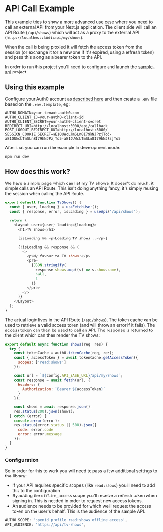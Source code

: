 # API Call Example

This example tries to show a more advanced use case where you need to call an external API from your Next.js application. The client side will call an API Route (`/api/shows`) which will act as a proxy to the external API (`http://localhost:3001/api/my/shows`).

When the call is being proxied it will fetch the access token from the session (or exchange it for a new one if it's expired, using a refresh token) and pass this along as a bearer token to the API.

In order to run this project you'll need to configure and launch the [sample-api](../sample-api) project.

## Using this example

Configure your Auth0 account as [described here](https://github.com/auth0/nextjs-auth0#auth0-configuration) and then create a `.env` file based on the `.env.template`, eg:

```
AUTH0_DOMAIN=your-tenant.auth0.com
AUTH0_CLIENT_ID=your-auth0-client-id
AUTH0_CLIENT_SECRET=your-auth0-client-secret
REDIRECT_URI=http://localhost:3000/api/callback
POST_LOGOUT_REDIRECT_URI=http://localhost:3000/
SESSION_COOKIE_SECRET=aE1OUWcLTmSLn8I79hNJPzjTo5-aE1OUWcLTmSLn8I79hNJPzjTo5-aE1OUWcLTmSLn8I79hNJPzjTo5
```

After that you can run the example in development mode:

```bash
npm run dev
```

## How does this work?

We have a simple page which can list my TV shows. It doesn't do much, it simple calls an API Route. This isn't doing anything fancy, it's simply reusing the session when calling the API Route.

```js
export default function TvShows() {
  const { user, loading } = useFetchUser();
  const { response, error, isLoading } = useApi('/api/shows');

  return (
    <Layout user={user} loading={loading}>
      <h1>TV Shows</h1>

      {isLoading && <p>Loading TV shows...</p>}

      {!isLoading && response && (
        <>
          <p>My favourite TV shows:</p>
          <pre>
            {JSON.stringify(
              response.shows.map((s) => s.show.name),
              null,
              2
            )}
          </pre>
        </>
      )}
    </Layout>
  );
}
```

The actual logic lives in the API Route (`/api/shows`). The token cache can be used to retrieve a valid access token (and will throw an error if it fails). The access token can then be used to call an API. The response is returned to the client which can then render the TV shows:

```js
export default async function shows(req, res) {
  try {
    const tokenCache = auth0.tokenCache(req, res);
    const { accessToken } = await tokenCache.getAccessToken({
      scopes: ['read:shows']
    });

    const url = `${config.API_BASE_URL}/api/my/shows`;
    const response = await fetch(url, {
      headers: {
        Authorization: `Bearer ${accessToken}`
      }
    });

    const shows = await response.json();
    res.status(200).json(shows);
  } catch (error) {
    console.error(error);
    res.status(error.status || 500).json({
      code: error.code,
      error: error.message
    });
  }
}
```

### Configuration

So in order for this to work you will need to pass a few additional settings to the library:

- If your API requires specific scopes (like `read:shows`) you'll need to add this to the configuration
- By adding the `offline_access` scope you'll receive a refresh token when signing in. This is needed in order to request new access tokens.
- An audience needs to be provided for which we'll request the access token on the user's behalf. This is the audience of the sample API.

```js
AUTH0_SCOPE: 'openid profile read:shows offline_access',
API_AUDIENCE: 'https://api/tv-shows',
```

